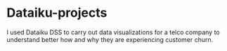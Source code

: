 # Dataiku-projects
 I used Dataiku DSS to carry out data visualizations for a telco company to understand better how and why they are experiencing customer churn.
